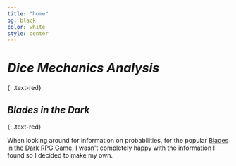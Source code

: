 ```yaml
---
title: "home"
bg: black
color: white
style: center
---
```


# *Dice Mechanics Analysis*
{: .text-red}

## *Blades in the Dark*
{: .text-red}

When looking around for information on probabilities, for the popular [Blades in the Dark RPG Game](https://bladesinthedark.com/), I wasn't completely happy with the information I found so I decided to make my own.

  

